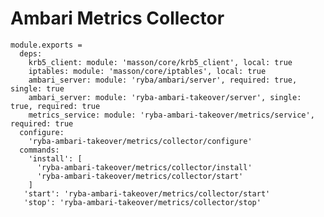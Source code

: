 
# Ambari Metrics Collector

    module.exports =
      deps:
        krb5_client: module: 'masson/core/krb5_client', local: true
        iptables: module: 'masson/core/iptables', local: true
        ambari_server: module: 'ryba/ambari/server', required: true, single: true
        ambari_server: module: 'ryba-ambari-takeover/server', single: true, required: true
        metrics_service: module: 'ryba-ambari-takeover/metrics/service', required: true
      configure:
        'ryba-ambari-takeover/metrics/collector/configure'
      commands:
        'install': [
          'ryba-ambari-takeover/metrics/collector/install'
          'ryba-ambari-takeover/metrics/collector/start'
        ]
       'start': 'ryba-ambari-takeover/metrics/collector/start'
       'stop': 'ryba-ambari-takeover/metrics/collector/stop'

[Ambari-server]: http://ambari.apache.org

